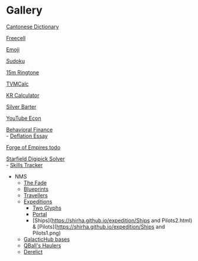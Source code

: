 # Gallery

[Cantonese Dictionary](https://shirha.github.io/cantonese/)

[Freecell](http://shirha.github.io/freecell)

[Emoji](https://shirha.github.io/emoji/)

[Sudoku](https://shirha.github.io/sudoku/)

[15m Ringtone](https://shirha.github.io/ringtone/)

[TVMCalc](https://shirha.github.io/tvmcalc/)

[KR Calculator](https://shirha.github.io/krcalc/)

[Silver Barter](https://shirha.github.io/barter/)

[YouTube Econ](https://shirha.github.io/economy/)<br>

[Behavioral Finance](https://shirha.github.io/behavioral-finance/content/Genre_behavioralfinance.html)<br>
    - [Deflation Essay](https://shirha.github.io/behavioral-finance/deflation_essay.html)

[Forge of Empires todo](https://shirha.github.io/foe-todo/)

[Starfield Digipick Solver](https://shirha.github.io/digipick/)<br>
    - [Skills Tracker](https://shirha.github.io/digipick/skills.html)
    
* NMS
    - [The Fade](https://shirha.github.io/fade/)
    - [Blueprints](https://shirha.github.io/blueprints/)
    - [Travellers](https://shirha.github.io/travellers)
    - [Expeditions](https://shirha.github.io/expedition/)
      - [Two Glyphs](https://shirha.github.io/expedition/Two%20Glyphs.html)
      - [Portal](https://shirha.github.io/expedition/portal.html)
      - [Ships](https://shirha.github.io/expedition/Ships and Pilots2.html) & [Pilots](https://shirha.github.io/expedition/Ships and Pilots1.png)
    - [GalacticHub bases](https://shirha.github.io/ghbases/)
    - [QBall's Haulers](https://shirha.github.io/haulers/)
    - [Derelict](http://192.168.0.10:5000)
 


<!--
[Amenni-Akr // Tasburyd W46](https://shirha.github.io/expedition/slideshow1.html?index=26)
- [Bitcoin Value Proposition](https://shirha.github.io/economy/bitcoin_value_proposition.png)
[Doom](https://drive.google.com/open?id=15tkgXE1KFRBEXvJIuYmsN-htulK4ZceT)
[2 Glyph Travellers](https://nomanssky.fandom.com/wiki/2_Glyph_Travellers)
[Derelict](https://shirha.github.io/derelict)
[The Rapture Question](https://shirha.github.io/The-Rapture-Question/)
[Apostles](https://bl.ocks.org/shirha/raw/272818e67d0b952bc5188731c11c0c53/)
[Apocrypha](https://bl.ocks.org/shirha/raw/972a54b89c7dcbfe053eff385ab3dcd7/)
[Derelict](https://bl.ocks.org/shirha/raw/dab64a35b092bee024462257100f5fc2/)
[VPWCalc](https://bl.ocks.org/shirha/raw/a5b36440d91d35ec4f4afb423ce9b4ca/)
[KR Calculator](https://bl.ocks.org/shirha/raw/da239b2c87d0b0196a1491563eebed54/)
[Sudoku](https://bl.ocks.org/shirha/raw/f7299bf9862dd7f8c1c3b30d909ab5ff/)
[TVMCalc](https://bl.ocks.org/shirha/raw/79a30ac4a4691286b03e1abf393d3ad9/)
[15m Ringtone](https://bl.ocks.org/shirha/raw/1b5b145ed30e68aa7c6ee1039133a3ab/)
[Silver Barter](https://bl.ocks.org/shirha/raw/599eb864ae1703b6b0ad0cd21ecc19c6/)
[Cantonese Dictionary](https://bl.ocks.org/shirha/raw/ac03b7bdb80204080320763367014d98/)
[Blueprints](https://bl.ocks.org/shirha/raw/87d7efae3cb0aaaba0a61b72773f82cb/)
[Void](https://bl.ocks.org/shirha/raw/4abce9522fd08b6f99a23f808e396d80/)
[GHub bases](https://bl.ocks.org/shirha/raw/44461905ea26e4a3ce0f8b33bd76fe17/)
[Emoji](https://bl.ocks.org/shirha/raw/8ecae0af3666d30a7210fb1b6e7d1df7/)
[Fallout 4 Worksheet](https://bl.ocks.org/shirha/raw/e53bf7f5821ed15ac469bbabafd1060e)
[Diet](https://bl.ocks.org/shirha/raw/bf808f78666e33e8612666075e3877ed/)
[Covers](https://bl.ocks.org/shirha/raw/e92996647c2f2029078c734efd51bd39/)
[Multibooks](https://bl.ocks.org/shirha/raw/f75cd69b13b83d12acc0e7a4d576dbb8/)
[New Releases](https://bl.ocks.org/shirha/raw/bb6c0e5046f8529c4ea1598be961ea11/)
[Deep Nutrition-5](https://bl.ocks.org/shirha/raw/0f590c7351d4194b7c0facd04d914ba4/)
[Codes of Longevity-11](https://bl.ocks.org/shirha/raw/0bde297ce8d5f5d2755e9e48c7ebbbc4/)
[NMS Anomaly](https://bl.ocks.org/shirha/raw/f59a0d1fc170efb208251831e34dc8cd/)
[NMS Expeditions](https://bl.ocks.org/shirha/raw/e8caf3d1bad34e86ad36c2f85508b19a/)
[Macroeconomics & Geopolitics](https://bl.ocks.org/shirha/raw/9f6aa8c217c826a899f8956cf144a12b/)
-->
